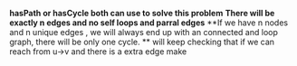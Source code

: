 **hasPath or hasCycle both can use to solve this problem**
**There will be exactly n edges and no self loops and parral edges**
**If we have n nodes  and n unique edges , we will always end up  with an connected and loop graph, there will be only one cycle.
**
will keep checking that if we can reach from u->v and  there is a extra edge make
​